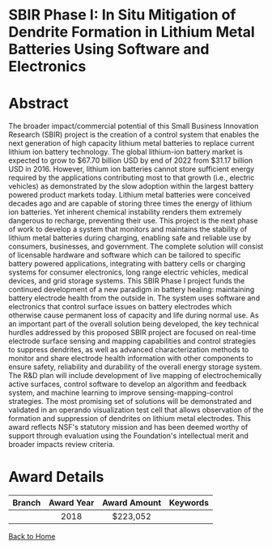 
SBIR Phase I: In Situ Mitigation of Dendrite Formation in Lithium Metal Batteries Using Software and Electronics
================================================================================================================

# Abstract


The broader impact/commercial potential of this Small Business Innovation Research (SBIR) project is the creation of a control system that enables the next generation of high capacity lithium metal batteries to replace current lithium ion battery technology. The global lithium-ion battery market is expected to grow to $67.70 billion USD by end of 2022 from $31.17 billion USD in 2016. However, lithium ion batteries cannot store sufficient energy required by the applications contributing most to that growth (i.e., electric vehicles) as demonstrated by the slow adoption within the largest battery powered product markets today. Lithium metal batteries were conceived decades ago and are capable of storing three times the energy of lithium ion batteries. Yet inherent chemical instability renders them extremely dangerous to recharge, preventing their use. This project is the next phase of work to develop a system that monitors and maintains the stability of lithium metal batteries during charging, enabling safe and reliable use by consumers, businesses, and government. The complete solution will consist of licensable hardware and software which can be tailored to specific battery powered applications, integrating with battery cells or charging systems for consumer electronics, long range electric vehicles, medical devices, and grid storage systems. This SBIR Phase I project funds the continued development of a new paradigm in battery healing: maintaining battery electrode health from the outside in. The system uses software and electronics that control surface issues on battery electrodes which otherwise cause permanent loss of capacity and life during normal use. As an important part of the overall solution being developed, the key technical hurdles addressed by this proposed SBIR project are focused on real-time electrode surface sensing and mapping capabilities and control strategies to suppress dendrites, as well as advanced characterization methods to monitor and share electrode health information with other components to ensure safety, reliability and durability of the overall energy storage system. The R&D plan will include development of live mapping of electrochemically active surfaces, control software to develop an algorithm and feedback system, and machine learning to improve sensing-mapping-control strategies. The most promising set of solutions will be demonstrated and validated in an operando visualization test cell that allows observation of the formation and suppression of dendrites on lithium metal electrodes. This award reflects NSF's statutory mission and has been deemed worthy of support through evaluation using the Foundation's intellectual merit and broader impacts review criteria.  

# Award Details

|Branch|Award Year|Award Amount|Keywords|
| :---: | :---: | :---: | :---: |
||2018|$223,052||
  
  


[Back to Home](https://github.com/chrischow/dod_sbir_awards/Reports/JT/#399)